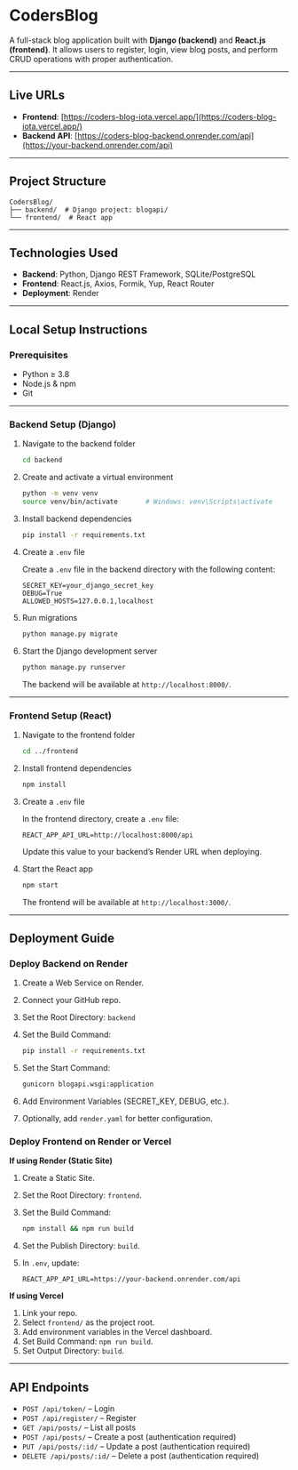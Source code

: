 # CodersBlog

A full-stack blog application built with **Django (backend)** and **React.js (frontend)**. It allows users to register, login, view blog posts, and perform CRUD operations with proper authentication.

---

## Live URLs

- **Frontend**: [https://coders-blog-iota.vercel.app/](https://coders-blog-iota.vercel.app/)
- **Backend API**: [https://coders-blog-backend.onrender.com/api](https://your-backend.onrender.com/api)

---

## Project Structure

```
CodersBlog/
├── backend/  # Django project: blogapi/
└── frontend/  # React app
```

---

## Technologies Used

- **Backend**: Python, Django REST Framework, SQLite/PostgreSQL
- **Frontend**: React.js, Axios, Formik, Yup, React Router
- **Deployment**: Render

---

## Local Setup Instructions

### Prerequisites

- Python ≥ 3.8
- Node.js & npm
- Git

---

### Backend Setup (Django)

1. Navigate to the backend folder

   ```bash
   cd backend
   ```

2. Create and activate a virtual environment

   ```bash
   python -m venv venv
   source venv/bin/activate       # Windows: venv\Scripts\activate
   ```

3. Install backend dependencies

   ```bash
   pip install -r requirements.txt
   ```

4. Create a `.env` file

   Create a `.env` file in the backend directory with the following content:

   ```
   SECRET_KEY=your_django_secret_key
   DEBUG=True
   ALLOWED_HOSTS=127.0.0.1,localhost
   ```

5. Run migrations

   ```bash
   python manage.py migrate
   ```

6. Start the Django development server

   ```bash
   python manage.py runserver
   ```

   The backend will be available at `http://localhost:8000/`.

---

### Frontend Setup (React)

1. Navigate to the frontend folder

   ```bash
   cd ../frontend
   ```

2. Install frontend dependencies

   ```bash
   npm install
   ```

3. Create a `.env` file

   In the frontend directory, create a `.env` file:

   ```
   REACT_APP_API_URL=http://localhost:8000/api
   ```

   Update this value to your backend’s Render URL when deploying.

4. Start the React app

   ```bash
   npm start
   ```

   The frontend will be available at `http://localhost:3000/`.

---

## Deployment Guide

### Deploy Backend on Render

1. Create a Web Service on Render.
2. Connect your GitHub repo.
3. Set the Root Directory: `backend`
4. Set the Build Command:

   ```bash
   pip install -r requirements.txt
   ```

5. Set the Start Command:

   ```bash
   gunicorn blogapi.wsgi:application
   ```

6. Add Environment Variables (SECRET_KEY, DEBUG, etc.).
7. Optionally, add `render.yaml` for better configuration.

### Deploy Frontend on Render or Vercel

**If using Render (Static Site)**

1. Create a Static Site.
2. Set the Root Directory: `frontend`.
3. Set the Build Command:

   ```bash
   npm install && npm run build
   ```

4. Set the Publish Directory: `build`.
5. In `.env`, update:

   ```
   REACT_APP_API_URL=https://your-backend.onrender.com/api
   ```

**If using Vercel**

1. Link your repo.
2. Select `frontend/` as the project root.
3. Add environment variables in the Vercel dashboard.
4. Set Build Command: `npm run build`.
5. Set Output Directory: `build`.

---

## API Endpoints

- `POST /api/token/` – Login
- `POST /api/register/` – Register
- `GET /api/posts/` – List all posts
- `POST /api/posts/` – Create a post (authentication required)
- `PUT /api/posts/:id/` – Update a post (authentication required)
- `DELETE /api/posts/:id/` – Delete a post (authentication required)
